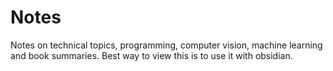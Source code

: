 # Notes
Notes on technical topics, programming, computer vision, machine learning and book summaries. Best way to view this is to use it with obsidian. 